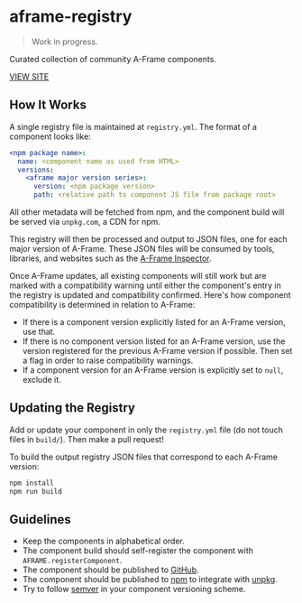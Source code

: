 # aframe-registry

> Work in progress.

Curated collection of community A-Frame components.

[VIEW SITE](https://aframevr.github.io/aframe-registry/)

## How It Works

A single registry file is maintained at `registry.yml`. The format of a
component looks like:

```yml
<npm package name>:
  name: <component name as used from HTML>
  versions:
    <aframe major version series>:
      version: <npm package version>
      path: <relative path to component JS file from package root>
```

All other metadata will be fetched from npm, and the component build will be
served via `unpkg.com`, a CDN for npm.

This registry will then be processed and output to JSON files, one for each
major version of A-Frame. These JSON files will be consumed by tools,
libraries, and websites such as the [A-Frame
Inspector](https://github.com/aframevr/aframe-inspector).

Once A-Frame updates, all existing components will still work but are marked
with a compatibility warning until either the component's entry in the registry
is updated and compatibility confirmed. Here's how component compatibility is
determined in relation to A-Frame:

- If there is a component version explicitly listed for an A-Frame version, use that.
- If there is no component version listed for an A-Frame version, use the
  version registered for the previous A-Frame version if possible. Then set a
  flag in order to raise compatibility warnings.
- If a component version for an A-Frame version is explicitly set to `null`,
  exclude it.

## Updating the Registry

Add or update your component in only the `registry.yml` file (do not touch
files in `build/`). Then make a pull request!

To build the output registry JSON files that correspond to each A-Frame version:

```bash
npm install
npm run build
```

## Guidelines

- Keep the components in alphabetical order.
- The component build should self-register the component with `AFRAME.registerComponent`.
- The component should be published to [GitHub](https://github.com).
- The component should be published to [npm](https://npmjs.com) to integrate with [unpkg](https://unpkg.com).
- Try to follow [semver](http://semver.org/) in your component versioning scheme.
